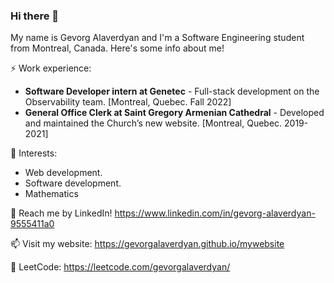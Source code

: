 ### Hi there 👋

My name is Gevorg Alaverdyan and I'm a Software Engineering student from Montreal, Canada. 
Here's some info about me!

⚡ Work experience: <br>
- **Software Developer intern at Genetec** - Full-stack development on the Observability team. [Montreal, Quebec. Fall 2022]
- **General Office Clerk at Saint Gregory Armenian Cathedral** - Developed and maintained the Church’s new website. [Montreal, Quebec. 2019-2021]

🌱 Interests:
- Web development.
- Software development.
- Mathematics

💬 Reach me by LinkedIn! https://www.linkedin.com/in/gevorg-alaverdyan-9555411a0

📫 Visit my website: https://gevorgalaverdyan.github.io/mywebsite

👯 LeetCode: https://leetcode.com/gevorgalaverdyan/

<!--
**gevorgalaverdyan/gevorgalaverdyan** is a ✨ _special_ ✨ repository because its `README.md` (this file) appears on your GitHub profile.

Here are some ideas to get you started:

- 🔭 I’m currently working on ...
- 🌱 I’m currently learning ...
- 👯 I’m looking to collaborate on ...
- 🤔 I’m looking for help with ...
- 💬 Ask me about ...
- 📫 How to reach me: ...
- 😄 Pronouns: ...
- ⚡ Fun fact: ...
-->
